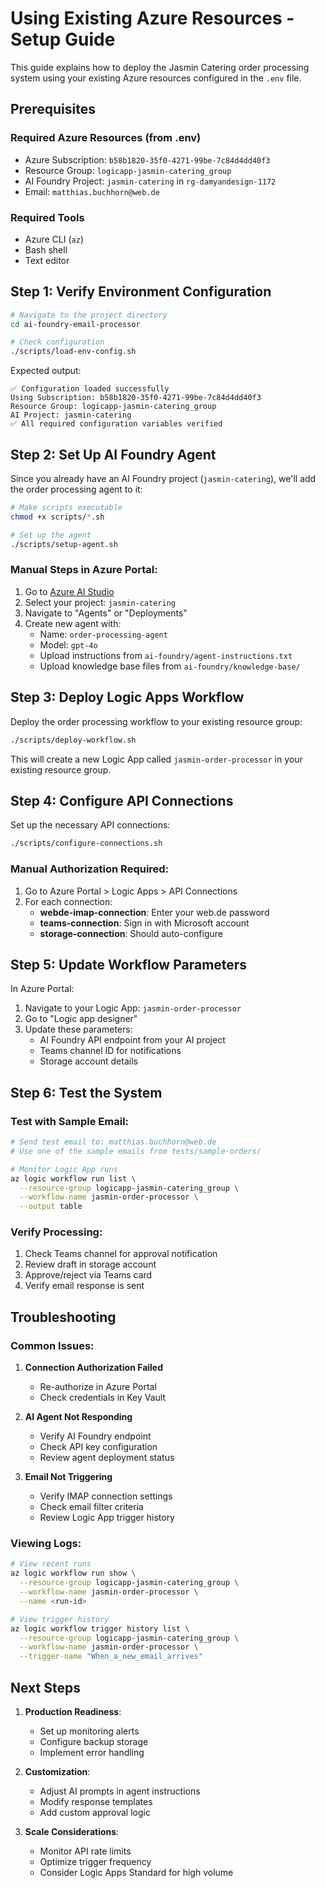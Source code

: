 # Using Existing Azure Resources - Setup Guide

This guide explains how to deploy the Jasmin Catering order processing system using your existing Azure resources configured in the `.env` file.

## Prerequisites

### Required Azure Resources (from .env)
- Azure Subscription: `b58b1820-35f0-4271-99be-7c84d4dd40f3`
- Resource Group: `logicapp-jasmin-catering_group`
- AI Foundry Project: `jasmin-catering` in `rg-damyandesign-1172`
- Email: `matthias.buchhorn@web.de`

### Required Tools
- Azure CLI (`az`)
- Bash shell
- Text editor

## Step 1: Verify Environment Configuration

```bash
# Navigate to the project directory
cd ai-foundry-email-processor

# Check configuration
./scripts/load-env-config.sh
```

Expected output:
```
✅ Configuration loaded successfully
Using Subscription: b58b1820-35f0-4271-99be-7c84d4dd40f3
Resource Group: logicapp-jasmin-catering_group
AI Project: jasmin-catering
✅ All required configuration variables verified
```

## Step 2: Set Up AI Foundry Agent

Since you already have an AI Foundry project (`jasmin-catering`), we'll add the order processing agent to it:

```bash
# Make scripts executable
chmod +x scripts/*.sh

# Set up the agent
./scripts/setup-agent.sh
```

### Manual Steps in Azure Portal:
1. Go to [Azure AI Studio](https://ai.azure.com)
2. Select your project: `jasmin-catering`
3. Navigate to "Agents" or "Deployments"
4. Create new agent with:
   - Name: `order-processing-agent`
   - Model: `gpt-4o`
   - Upload instructions from `ai-foundry/agent-instructions.txt`
   - Upload knowledge base files from `ai-foundry/knowledge-base/`

## Step 3: Deploy Logic Apps Workflow

Deploy the order processing workflow to your existing resource group:

```bash
./scripts/deploy-workflow.sh
```

This will create a new Logic App called `jasmin-order-processor` in your existing resource group.

## Step 4: Configure API Connections

Set up the necessary API connections:

```bash
./scripts/configure-connections.sh
```

### Manual Authorization Required:
1. Go to Azure Portal > Logic Apps > API Connections
2. For each connection:
   - **webde-imap-connection**: Enter your web.de password
   - **teams-connection**: Sign in with Microsoft account
   - **storage-connection**: Should auto-configure

## Step 5: Update Workflow Parameters

In Azure Portal:
1. Navigate to your Logic App: `jasmin-order-processor`
2. Go to "Logic app designer"
3. Update these parameters:
   - AI Foundry API endpoint from your AI project
   - Teams channel ID for notifications
   - Storage account details

## Step 6: Test the System

### Test with Sample Email:
```bash
# Send test email to: matthias.buchhorn@web.de
# Use one of the sample emails from tests/sample-orders/

# Monitor Logic App runs
az logic workflow run list \
  --resource-group logicapp-jasmin-catering_group \
  --workflow-name jasmin-order-processor \
  --output table
```

### Verify Processing:
1. Check Teams channel for approval notification
2. Review draft in storage account
3. Approve/reject via Teams card
4. Verify email response is sent

## Troubleshooting

### Common Issues:

1. **Connection Authorization Failed**
   - Re-authorize in Azure Portal
   - Check credentials in Key Vault

2. **AI Agent Not Responding**
   - Verify AI Foundry endpoint
   - Check API key configuration
   - Review agent deployment status

3. **Email Not Triggering**
   - Verify IMAP connection settings
   - Check email filter criteria
   - Review Logic App trigger history

### Viewing Logs:
```bash
# View recent runs
az logic workflow run show \
  --resource-group logicapp-jasmin-catering_group \
  --workflow-name jasmin-order-processor \
  --name <run-id>

# View trigger history
az logic workflow trigger history list \
  --resource-group logicapp-jasmin-catering_group \
  --workflow-name jasmin-order-processor \
  --trigger-name "When_a_new_email_arrives"
```

## Next Steps

1. **Production Readiness**:
   - Set up monitoring alerts
   - Configure backup storage
   - Implement error handling

2. **Customization**:
   - Adjust AI prompts in agent instructions
   - Modify response templates
   - Add custom approval logic

3. **Scale Considerations**:
   - Monitor API rate limits
   - Optimize trigger frequency
   - Consider Logic Apps Standard for high volume